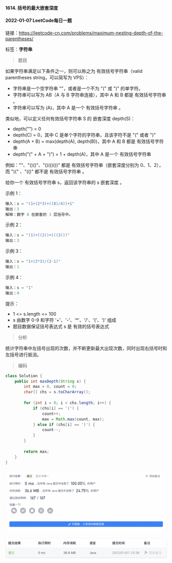 #### 1614. 括号的最大嵌套深度

#### 2022-01-07 LeetCode每日一题

链接：https://leetcode-cn.com/problems/maximum-nesting-depth-of-the-parentheses/

标签：**字符串**

> 题目

如果字符串满足以下条件之一，则可以称之为 有效括号字符串（valid parentheses string，可以简写为 VPS）：

- 字符串是一个空字符串 ""，或者是一个不为 "(" 或 ")" 的单字符。
- 字符串可以写为 AB（A 与 B 字符串连接），其中 A 和 B 都是 有效括号字符串 。
- 字符串可以写为 (A)，其中 A 是一个 有效括号字符串 。

类似地，可以定义任何有效括号字符串 S 的 嵌套深度 depth(S)：

- depth("") = 0
- depth(C) = 0，其中 C 是单个字符的字符串，且该字符不是 "(" 或者 ")"
- depth(A + B) = max(depth(A), depth(B))，其中 A 和 B 都是 有效括号字符串
- depth("(" + A + ")") = 1 + depth(A)，其中 A 是一个 有效括号字符串

例如：""、"()()"、"()(()())" 都是 有效括号字符串（嵌套深度分别为 0、1、2），而 ")(" 、"(()" 都不是 有效括号字符串 。

给你一个 有效括号字符串 s，返回该字符串的 s 嵌套深度 。

示例 1：

```java
输入：s = "(1+(2*3)+((8)/4))+1"
输出：3
解释：数字 8 在嵌套的 3 层括号中。
```

示例 2：

```java
输入：s = "(1)+((2))+(((3)))"
输出：3
```

示例 3：

```java
输入：s = "1+(2*3)/(2-1)"
输出：1
```

示例 4：

```java
输入：s = "1"
输出：0
```


提示：

- 1 <= s.length <= 100
- s 由数字 0-9 和字符 '+'、'-'、'*'、'/'、'('、')' 组成
- 题目数据保证括号表达式 s 是 有效的括号表达式

> 分析

统计字符串中左括号出现的次数，并不断更新最大出现次数，同时出现右括号时和左括号进行抵消。

> 编码

```java
class Solution {
    public int maxDepth(String s) {
        int max = 0, count = 0;
        char[] chs = s.toCharArray();

        for (int i = 0; i < chs.length; i++) {
            if (chs[i] == '(') {
                count++;
                max = Math.max(count, max);
            } else if (chs[i] == ')') {
                count--;
            }
        }

        return max;
    }
}
```

![image-20220107233937143](1614.括号的最大嵌套深度.assets/image-20220107233937143-1569978.png)